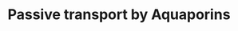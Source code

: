---
annotations:
- type: Pathway Ontology
  value: regulatory pathway
- type: Pathway Ontology
  value: water transport pathway
- type: Pathway Ontology
  value: transport pathway
authors:
- MaintBot
- ReactomeTeam
- Anwesha
- Ryanmiller
description: 'Aquaporins (AQP''s) are six-pass transmembrane proteins that form channels
  in membranes. Each monomer contains a central channel formed in part by two asparagine-proline-alanine
  motifs (NPA boxes) that confer selectivity for water and/or solutes. The monomers
  assemble into tetramers. During passive transport by Aquaporins most aquaporins
  (i.e. AQP0/MIP, AQP1, AQP2, AQP3, AQP4, AQP5, AQP7, AQP8, AQP9, AQP10) transport
  water into and out of cells according to the osmotic gradient across the membrane.
  Four aquaporins (the aquaglyceroporins AQP3, AQP7,  AQP9,  AQP10) conduct glycerol,
  three aquaporins (AQP7, AQP9, AQP10) conduct urea, and one aquaporin (AQP6) conducts
  anions, especially nitrate. AQP8 also conducts ammonia in addition to water.<br>AQP11
  and AQP12, classified as group III aquaporins, were identified as a result of the
  genome sequencing project and are characterized by having variations in the first
  NPA box when compared to more traditional aquaporins. Additionally, a conserved
  cysteine residue is present about 9 amino acids downstream from the second NPA box
  and this cysteine is considered indicative of group III aquaporins. Purified AQP11
  incorporated into liposomes showed water transport. Knockout mice lacking AQP11
  had fatal cyst formation in the proximal tubule of the kidney. Exogenously expressed
  AQP12 showed intracellular localization. AQP12 is expressed exclusively in pancreatic
  acinar cells.<br>Aquaporins are important in fluid and solute transport in various
  tissues. During Transport of glycerol from adipocytes to the liver by Aquaporins,
  glycerol generated by triglyceride hydrolysis is exported from adipocytes by AQP7
  and is imported into liver cells via AQP9. AQP1 plays a role in forming cerebrospinal
  fluid and AQP1, AQP4, and AQP9 appear to be important in maintaining fluid balance
  in the brain. AQP0, AQP1, AQP3, AQP4, AQP8, AQP9, and AQP11 play roles in the physiology
  of the hepatobiliary tract.<br>In the kidney, water and solutes are passed out of
  the bloodstream and into the proximal tubule via the slit-like structure formed
  by nephrin in the glomerulus. Water is reabsorbed from the filtrate during its transit
  through the proximal tubule, the descending loop of Henle, the distal convoluted
  tubule, and the collecting duct. Aquaporin-1 (AQP1) in the proximal tubule and the
  descending thin limb of Henle is responsible for about 90% of reabsorption (as estimated
  from mouse knockouts of AQP1). AQP1 is located on both the apical and basolateral
  surface of epithelial cells and thus transports water through the epithelium and
  back into the bloodstream. In the collecting duct epithelial cells have AQP2 on
  their apical surfaces and AQP3 and AQP4 on their basolateral surfaces to transport
  water across the epithelium. Vasopressin regulates renal water homeostasis via Aquaporins
  by regulating the permeability of the epithelium through activation of a signaling
  cascade leading to the phosphorylation of AQP2 and its translocation from intracellular
  vesicles to the apical membrane of collecting duct cells.<br>Here, three views of
  aquaporin-mediated transport have been annotated: a generic view of transport mediated
  by the various families of aquaporins independent of tissue type (Passive transport
  by Aquaporins), a view of the role of specific aquaporins in maintenance of renal
  water balance (Vasopressin regulates renal water homeostasis via Aquaporins), and
  a view of the role of specific aquaporins in glycerol transport from adipocytes
  to the liver (Transport of glycerol from adipocytes to the liver by Aquaporins).  View
  original pathway at [http://www.reactome.org/PathwayBrowser/#DIAGRAM=432047 Reactome].'
last-edited: 2021-01-25
organisms:
- Homo sapiens
redirect_from:
- /index.php/Pathway:WP1877
- /instance/WP1877
schema-jsonld:
- '@context': https://schema.org/
  '@id': https://wikipathways.github.io/pathways/WP1877.html
  '@type': Dataset
  creator:
    '@type': Organization
    name: WikiPathways
  description: 'Aquaporins (AQP''s) are six-pass transmembrane proteins that form
    channels in membranes. Each monomer contains a central channel formed in part
    by two asparagine-proline-alanine motifs (NPA boxes) that confer selectivity for
    water and/or solutes. The monomers assemble into tetramers. During passive transport
    by Aquaporins most aquaporins (i.e. AQP0/MIP, AQP1, AQP2, AQP3, AQP4, AQP5, AQP7,
    AQP8, AQP9, AQP10) transport water into and out of cells according to the osmotic
    gradient across the membrane. Four aquaporins (the aquaglyceroporins AQP3, AQP7,  AQP9,  AQP10)
    conduct glycerol, three aquaporins (AQP7, AQP9, AQP10) conduct urea, and one aquaporin
    (AQP6) conducts anions, especially nitrate. AQP8 also conducts ammonia in addition
    to water.<br>AQP11 and AQP12, classified as group III aquaporins, were identified
    as a result of the genome sequencing project and are characterized by having variations
    in the first NPA box when compared to more traditional aquaporins. Additionally,
    a conserved cysteine residue is present about 9 amino acids downstream from the
    second NPA box and this cysteine is considered indicative of group III aquaporins.
    Purified AQP11 incorporated into liposomes showed water transport. Knockout mice
    lacking AQP11 had fatal cyst formation in the proximal tubule of the kidney. Exogenously
    expressed AQP12 showed intracellular localization. AQP12 is expressed exclusively
    in pancreatic acinar cells.<br>Aquaporins are important in fluid and solute transport
    in various tissues. During Transport of glycerol from adipocytes to the liver
    by Aquaporins, glycerol generated by triglyceride hydrolysis is exported from
    adipocytes by AQP7 and is imported into liver cells via AQP9. AQP1 plays a role
    in forming cerebrospinal fluid and AQP1, AQP4, and AQP9 appear to be important
    in maintaining fluid balance in the brain. AQP0, AQP1, AQP3, AQP4, AQP8, AQP9,
    and AQP11 play roles in the physiology of the hepatobiliary tract.<br>In the kidney,
    water and solutes are passed out of the bloodstream and into the proximal tubule
    via the slit-like structure formed by nephrin in the glomerulus. Water is reabsorbed
    from the filtrate during its transit through the proximal tubule, the descending
    loop of Henle, the distal convoluted tubule, and the collecting duct. Aquaporin-1
    (AQP1) in the proximal tubule and the descending thin limb of Henle is responsible
    for about 90% of reabsorption (as estimated from mouse knockouts of AQP1). AQP1
    is located on both the apical and basolateral surface of epithelial cells and
    thus transports water through the epithelium and back into the bloodstream. In
    the collecting duct epithelial cells have AQP2 on their apical surfaces and AQP3
    and AQP4 on their basolateral surfaces to transport water across the epithelium.
    Vasopressin regulates renal water homeostasis via Aquaporins by regulating the
    permeability of the epithelium through activation of a signaling cascade leading
    to the phosphorylation of AQP2 and its translocation from intracellular vesicles
    to the apical membrane of collecting duct cells.<br>Here, three views of aquaporin-mediated
    transport have been annotated: a generic view of transport mediated by the various
    families of aquaporins independent of tissue type (Passive transport by Aquaporins),
    a view of the role of specific aquaporins in maintenance of renal water balance
    (Vasopressin regulates renal water homeostasis via Aquaporins), and a view of
    the role of specific aquaporins in glycerol transport from adipocytes to the liver
    (Transport of glycerol from adipocytes to the liver by Aquaporins).  View original
    pathway at [http://www.reactome.org/PathwayBrowser/#DIAGRAM=432047 Reactome].'
  keywords:
  - 'AQP1 '
  - 'AQP8 '
  - 'AQP12A '
  - AQP3,7,9,10
  - AQP9,10
  - 'Cl- '
  - Glycerol
  - 'AQP11 '
  - 'AQP7 '
  - AQP6 tetramer
  - AQP0,1,2,3,4,5,7,8,9,10,11,12A
  - 'I- '
  - 'MIP '
  - 'p-S256-AQP2 '
  - 'NO3- '
  - 'AQP10 '
  - H2O
  - Anions transported
  - 'Br- '
  - glycerol
  - 'AQP4 '
  - 'AQP6 '
  - by Aquaporin-6
  - Urea
  - 'AQP5 '
  - 'AQP9 '
  - 'Fl- '
  - 'AQP3 '
  license: CC0
  name: Passive transport by Aquaporins
seo: CreativeWork
title: Passive transport by Aquaporins
wpid: WP1877
---